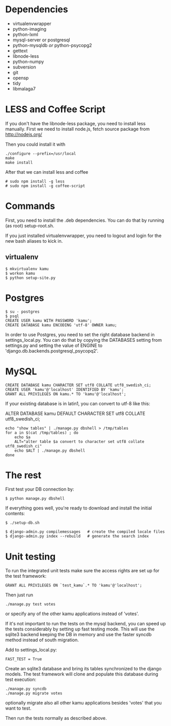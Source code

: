 Dependencies
============
- virtualenvwrapper
- python-imaging
- python-lxml
- mysql-server or postgresql
- python-mysqldb *or* python-psycopg2
- gettext
- libnode-less
- python-numpy
- subversion
- git
- opensp
- tidy
- libmalaga7

LESS and Coffee Script
====================

If you don't have the libnode-less package, you need to install less
manually. First we need to install node.js, fetch source package
from http://nodejs.org/

Then you could install it with

    ./configure --prefix=/usr/local
    make
    make install


After that we can install less and coffee

    # sudo npm install -g less
    # sudo npm install -g coffee-script

Commands
========

First, you need to install the .deb dependencies. You can do that by running
(as root) setup-root.sh.

If you just installed virtualenvwrapper, you need to logout and login for
the new bash aliases to kick in.

virtualenv
----------

    $ mkvirtualenv kamu
    $ workon kamu
    $ python setup-site.py


Postgres
========

    $ su - postgres
    $ psql
    CREATE USER kamu WITH PASSWORD 'kamu';
    CREATE DATABASE kamu ENCODING 'utf-8' OWNER kamu;

In order to use Postgres, you need to set the right database backend in
settings_local.py. You can do that by copying the DATABASES setting from
settings.py and setting the value of ENGINE to
'django.db.backends.postgresql_psycopq2'.

MySQL
=====

    CREATE DATABASE kamu CHARACTER SET utf8 COLLATE utf8_swedish_ci;
    CREATE USER 'kamu'@'localhost' IDENTIFIED BY 'kamu';
    GRANT ALL PRIVILEGES ON kamu.* TO 'kamu'@'localhost';

If your existing database is in latin1, you can convert to utf-8
like this:

ALTER DATABASE kamu DEFAULT CHARACTER SET utf8 COLLATE utf8_swedish_ci;

    echo "show tables" | ./manage.py dbshell > /tmp/tables
    for a in $(cat /tmp/tables) ; do
    	echo $a
    	ALT="alter table $a convert to character set utf8 collate utf8_swedish_ci"
    	echo $ALT | ./manage.py dbshell
    done

The rest
========

First test your DB connection by:

    $ python manage.py dbshell

If everything goes well, you're ready to download and install the initial
contents:

    $ ./setup-db.sh
    
    $ django-admin.py compilemessages	# create the compiled locale files
    $ django-admin.py index --rebuild	# generate the search index

Unit testing
============

To run the integrated unit tests make sure the access rights are set up
for the test framework:

    GRANT ALL PRIVILEGES ON `test_kamu`.* TO 'kamu'@'localhost';

Then just run

    ./manage.py test votes

or specify any of the other kamu applications instead of 'votes'.

If it's not important to run the tests on the mysql backend, you can
speed up the tests considerably by setting up fast testing mode. This
will use the sqlite3 backend keeping the DB in memory and use the faster
syncdb method instead of south migration.

Add to settings_local.py:

    FAST_TEST = True

Create an sqlite3 database and bring its tables synchronized to the
django models. The test framework will clone and populate this database
during test execution:

    ./manage.py syncdb
    ./manage.py migrate votes

optionally migrate also all other kamu applications besides 'votes' that
you want to test.

Then run the tests normally as described above.
